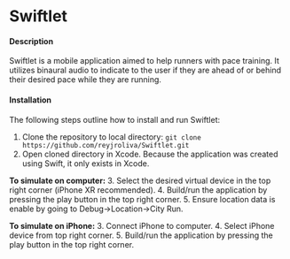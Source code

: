 # Swiftlet
#### Description
Swiftlet is a mobile application aimed to help runners with pace training. It utilizes binaural audio to indicate to the user if they are ahead of or behind their desired pace while they are running. 

#### Installation
The following steps outline how to install and run Swiftlet:
1. Clone the repository to local directory: `git clone https://github.com/reyjroliva/Swiftlet.git`
2. Open cloned directory in Xcode. Because the application was created using Swift, it only exists in Xcode.

**To simulate on computer:**
3. Select the desired virtual device in the top right corner (iPhone XR recommended).
4. Build/run the application by pressing the play button in the top right corner.
5. Ensure location data is enable by going to Debug->Location->City Run.

**To simulate on iPhone:**
3. Connect iPhone to computer.
4. Select iPhone device from top right corner.
5. Build/run the application by pressing the play button in the top right corner.
